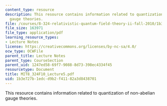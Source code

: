 ```yaml
---
content_type: resource
description: This resource contains information related to quantization of non-abelian
  gauge theories.
file: /courses/8-324-relativistic-quantum-field-theory-ii-fall-2010/1b3e727b1edcd9b2f41182a3d8438701_MIT8_324F10_Lecture5.pdf
file_size: 163971
file_type: application/pdf
learning_resource_types:
- Lecture Notes
license: https://creativecommons.org/licenses/by-nc-sa/4.0/
ocw_type: OCWFile
parent_title: Lecture Notes
parent_type: CourseSection
parent_uid: 1247ed58-69f7-9088-8d73-398ec4334f45
resourcetype: Document
title: MIT8_324F10_Lecture5.pdf
uid: 1b3e727b-1edc-d9b2-f411-82a3d8438701
---
```

This resource contains information related to quantization of non-abelian gauge theories.